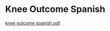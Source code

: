 # Knee Outcome Spanish

[knee outcome spanish.pdf](Knee%20Outcome%20Spanish%208241d8c1ea0b4572bca0afa5d3c36757/knee_outcome_spanish.pdf)